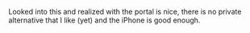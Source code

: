 Looked into this and realized with the portal is nice, there is no private alternative that I like (yet) and the iPhone is good enough. 